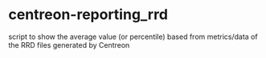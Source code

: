 # centreon-reporting_rrd
script to show the average value (or percentile) based from metrics/data of the RRD files generated by Centreon
